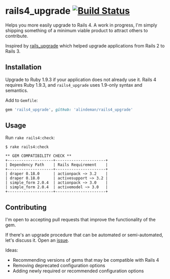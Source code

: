 # rails4\_upgrade [![Build Status](https://secure.travis-ci.org/alindeman/rails4_upgrade.png?branch=master)](http://travis-ci.org/alindeman/rails4_upgrade)

Helps you more easily upgrade to Rails 4. A work in progress, I'm simply
shipping something of a minimum viable product to attract others to
contribute.

Inspired by [rails_upgrade](https://github.com/rails/rails_upgrade) which
helped upgrade applications from Rails 2 to Rails 3.

## Installation

Upgrade to Ruby 1.9.3 if your application does not already use it. Rails 4
requires Ruby 1.9.3, and `rails4_upgrade` uses 1.9-only syntax and semantics.

Add to `Gemfile`:

```ruby
gem 'rails4_upgrade', github: 'alindeman/rails4_upgrade'
```

## Usage

Run `rake rails4:check`:

```
$ rake rails4:check

** GEM COMPATIBILITY CHECK **
+--------------------+----------------------+
| Dependency Path    | Rails Requirement    |
+--------------------+----------------------+
| draper 0.18.0      | actionpack ~> 3.2    |
| draper 0.18.0      | activesupport ~> 3.2 |
| simple_form 2.0.4  | actionpack ~> 3.0    |
| simple_form 2.0.4  | activemodel ~> 3.0   |
+--------------------+----------------------+
```

## Contributing

I'm open to accepting pull requests that improve the functionality of the gem.

If there's an upgrade procedure that can be automated or semi-automated, let's
discuss it. Open an
[issue](https://github.com/alindeman/rails4_upgrade/issues).

Ideas:

* Recommending versions of gems that may be compatible with Rails 4
* Removing deprecated configuration options
* Adding newly required or recommended configuration options
